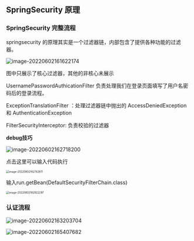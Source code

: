 ## SpringSecurity 原理

### SpringSecurity 完整流程

springsecurity 的原理其实是一个过滤器链，内部包含了提供各种功能的过滤器。

![image-20220602161622174](http://img.trivial.top/img/image-20220602161622174.png)

图中只展示了核心过滤器，其他的非核心未展示

UsernamePasswordAuthicationFilter 负责处理我们在登录页面填写了用户名密码后的登录流程。

ExceptionTranslationFilter ：处理过滤器链中抛出的 AccessDeniedException 和 AuthenticationException

FilterSecurityInterceptor: 负责校验的过滤器

**debug技巧**

![image-20220602162718200](http://img.trivial.top/img/image-20220602162718200.png)

点击这里可以输入代码执行

<img src="http://img.trivial.top/img/image-20220602162742611.png" alt="image-20220602162742611" style="zoom:50%;" />

输入run.getBean(DefaultSecurityFilterChain.class)

<img src="http://img.trivial.top/img/image-20220602162822297.png" alt="image-20220602162822297" style="zoom:50%;" />

### 认证流程

![image-20220602163203704](http://img.trivial.top/img/image-20220602163203704.png)

![image-20220602165407682](http://img.trivial.top/img/image-20220602165407682.png)